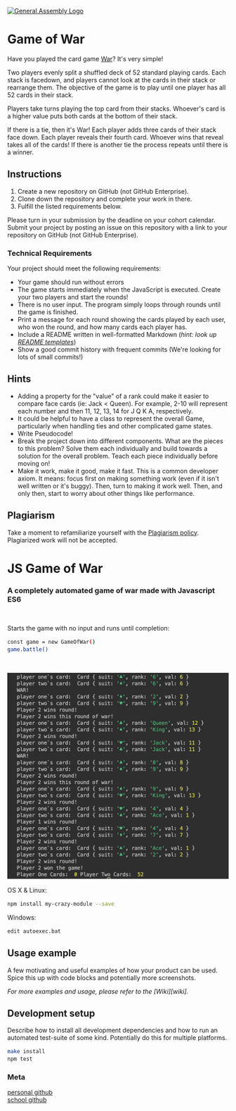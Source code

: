[![General Assembly Logo](https://camo.githubusercontent.com/1a91b05b8f4d44b5bbfb83abac2b0996d8e26c92/687474703a2f2f692e696d6775722e636f6d2f6b6538555354712e706e67)](https://generalassemb.ly/education/web-development-immersive)

# Game of War

Have you played the card game [War](https://www.youtube.com/watch?v=yX-jOVer758)? It's very simple! 

Two players evenly split a shuffled deck of 52 standard playing cards. 
Each stack is facedown, and players cannot look at the cards in their stack or rearrange them.
The objective of the game is to play until one player has all 52 cards in their stack.

Players take turns playing the top card from their stacks. 
Whoever's card is a higher value puts both cards at the bottom of their stack.

If there is a tie, then it's War! Each player adds three cards of their stack face down.
Each player reveals their fourth card. Whoever wins that reveal takes all of the cards!
If there is another tie the process repeats until there is a winner.


## Instructions

1. Create a new repository on GitHub (not GitHub Enterprise).
1. Clone down the repository and complete your work in there.
1. Fulfill the listed requirements below.

Please turn in your submission by the deadline on your cohort calendar. Submit
your project by posting an issue on this repository with a link to your
repository on GitHub (not GitHub Enterprise).


### Technical Requirements

Your project should meet the following requirements:

- Your game should run without errors
- The game starts immediately when the JavaScript is executed. Create your two players and start the rounds!
- There is no user input. The program simply loops through rounds until the game is finished.
- Print a message for each round showing the cards played by each user, who won the round, and how many cards each player has.
- Include a README written in well-formatted Markdown (_hint: look up [README templates](https://www.readme-templates.com/)_)
- Show a good commit history with frequent commits (We're looking for lots of small commits!)


## Hints

- Adding a property for the "value" of a rank could make it easier to compare face cards (ie: Jack < Queen). For example, 2-10 will represent each number and then 11, 12, 13, 14 for J Q K A, respectively.
- It could be helpful to have a class to represent the overall Game, particularly when handling ties and other complicated game states.
- Write Pseudocode!
- Break the project down into different components. What are the pieces to this problem? Solve them each individually and build towards a solution for the overall problem. Teach each piece individually before moving on!
- Make it work, make it good, make it fast. This is a common developer axiom. It means: focus first on making something work (even if it isn't well written or it's buggy). Then, turn to making it work well. Then, and only then, start to worry about other things like performance.

## Plagiarism

Take a moment to refamiliarize yourself with the [Plagiarism policy](https://git.generalassemb.ly/DC-WDI/Administrative/blob/master/plagiarism.md). Plagiarized work will not be accepted.


# JS Game of War
### <strong>A completely automated game of war made with Javascript ES6</strong>
<br>


Starts the game with no input and runs until completion:

```sh
const game = new GameOfWar()
game.battle()
```
<br>

![](game-console.png)



OS X & Linux:

```sh
npm install my-crazy-module --save
```

Windows:

```sh
edit autoexec.bat
```

## Usage example

A few motivating and useful examples of how your product can be used. Spice this up with code blocks and potentially more screenshots.

_For more examples and usage, please refer to the [Wiki][wiki]._

## Development setup

Describe how to install all development dependencies and how to run an automated test-suite of some kind. Potentially do this for multiple platforms.

```sh
make install
npm test
```


### Meta


[personal github](https://github.com/professrx/) <br>
[school github](git.generalassemb.ly/professrx)
